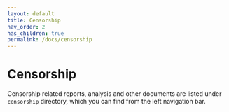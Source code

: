 ```yaml
---
layout: default
title: Censorship
nav_order: 2
has_children: true
permalink: /docs/censorship
---
```


# Censorship

Censorship related reports, analysis and other documents are listed under `censorship` directory, which you can find from the left navigation bar.